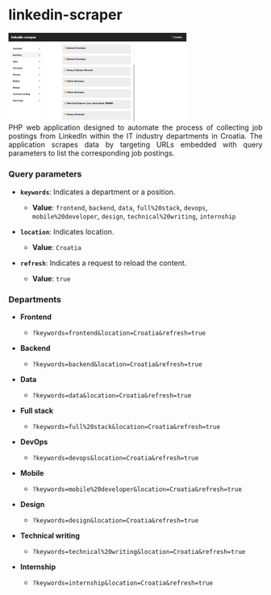# linkedin-scraper

<img src="./lib/assets/backend.png" height="70%" width="70%">

<div align="justify">
PHP web application designed to automate the process of collecting job postings from LinkedIn within the IT industry departments in Croatia. The application scrapes data by targeting URLs embedded with query parameters to list the corresponding job postings.
</div>

### Query parameters

- **`keywords`**: Indicates a department or a position.

  - **Value**: `frontend`, `backend`, `data`, `full%20stack`, `devops`, `mobile%20developer`, `design`, `technical%20writing`, `internship`

- **`location`**: Indicates location.

  - **Value**: `Croatia`

- **`refresh`**: Indicates a request to reload the content.
  - **Value**: `true`

### Departments

- **Frontend**

  - `?keywords=frontend&location=Croatia&refresh=true`

- **Backend**

  - `?keywords=backend&location=Croatia&refresh=true`

- **Data**

  - `?keywords=data&location=Croatia&refresh=true`

- **Full stack**

  - `?keywords=full%20stack&location=Croatia&refresh=true`

- **DevOps**

  - `?keywords=devops&location=Croatia&refresh=true`

- **Mobile**

  - `?keywords=mobile%20developer&location=Croatia&refresh=true`

- **Design**

  - `?keywords=design&location=Croatia&refresh=true`

- **Technical writing**

  - `?keywords=technical%20writing&location=Croatia&refresh=true`

- **Internship**
  - `?keywords=internship&location=Croatia&refresh=true`
